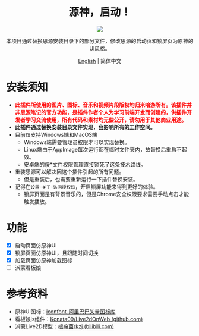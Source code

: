 <h1 align="center">源神，启动！</h1>
<p align="center">
    <img src="https://cdn.jsdelivr.net/gh/HowcanoeWang/siyuan-genshin-launcher/cover.png">
</p>

<div align="center">
本项目通过替换思源安装目录下的部分文件，修改思源的启动页和锁屏页为原神的UI风格。

[English](https://github.com/HowcanoeWang/siyuan-genshin-launcher/blob/main/README_en_US.md) | 简体中文

</div>

# 安装须知

* <b style='color:red'>此插件所使用的图片、图标、音乐和视频片段版权均归米哈游所有。该插件并非思源笔记的官方功能，是插件作者个人为学习前端开发而创建的，供插件开发者学习交流使用，所有代码和素材均无偿公开，请勿用于其他商业用途。</b>
* **此插件通过替换安装目录文件实现，会影响所有的工作空间。**
* 目前仅支持Windows端和MacOS端
    * Windows端需要管理员权限才可以实现替换。
    * Linux端由于AppImage每次运行都在临时文件夹内，故替换后重启不起效。
    * 安卓端的傻\*文件权限管理直接锁死了这条技术路线。
* 重装思源可以解决因这个插件引起的所有问题。
    * 但是重装后，也需要重新运行一下插件替换安装。
* 记得在`设置`-`关于`-`访问授权码`，开启锁屏功能来得到更好的体验。
    * 锁屏页面是有背景音乐的，但是Chrome安全权限要求需要手动点击才能触发播放。

# 功能

* [X] 启动页面仿原神UI
* [X] 锁屏页面仿原神UI，且跟随时间切换
* [X] 加载页面仿原神加载图标
* [ ] 派蒙看板娘

# 参考资料

* 原神UI图标：[iconfont-阿里巴巴矢量图标库](https://www.iconfont.cn/collections/detail?cid=34264)
* 看板娘js组件：[Konata09/Live2dOnWeb (github.com)](https://github.com/Konata09/Live2dOnWeb)
* 派蒙Live2D模型：[根瘤菌rkzj (bilibili.com)](https://www.bilibili.com/video/BV1pA411j78k)